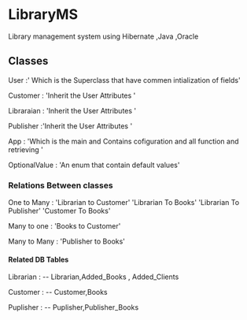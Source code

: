 # LibraryMS
Library management system using Hibernate ,Java ,Oracle 

## Classes

User :' Which is the Superclass that have commen intialization of fields'

Customer : 'Inherit the User Attributes '

Libraraian : 'Inherit the User Attributes '

Publisher :'Inherit the User Attributes '

App : 'Which is the main and Contains cofiguration and all function and retrieving '

OptionalValue : 'An enum that contain default values'

### Relations Between classes

One to Many : 'Librarian to Customer'
              'Librarian To Books'
              'Librarian To Publisher'
              'Customer To Books'
            
Many to one : 'Books to Customer<To prevent made a seperate table>'
  
Many to Many : 'Publisher to Books' 


#### Related DB Tables 
  
Librarian : -- Librarian,Added_Books , Added_Clients
 
Customer  : -- Customer,Books 

Puplisher : -- Puplisher,Publisher_Books
  
